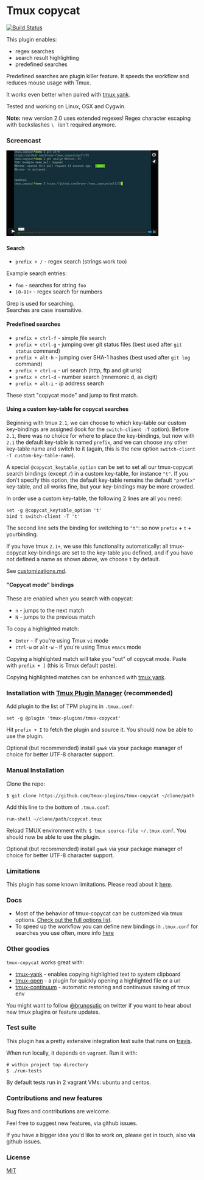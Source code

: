 # Tmux copycat

[![Build Status](https://travis-ci.org/tmux-plugins/tmux-copycat.png?branch=master)](https://travis-ci.org/tmux-plugins/tmux-copycat)

This plugin enables:

- regex searches
- search result highlighting
- predefined searches

Predefined searches are plugin killer feature. It speeds the workflow and
reduces mouse usage with Tmux.

It works even better when paired with
[tmux yank](https://github.com/tmux-plugins/tmux-yank).

Tested and working on Linux, OSX and Cygwin.

**Note:** new version 2.0 uses extended regexes! Regex character escaping with
backslashes `\ ` isn't required anymore.

### Screencast

[![screencast screenshot](/video/screencast_img.png)](https://vimeo.com/101867689)

#### Search

- `prefix + /` - regex search (strings work too)

Example search entries:

- `foo` - searches for string `foo`
- `[0-9]+` - regex search for numbers

Grep is used for searching.<br/>
Searches are case insensitive.<br/>

#### Predefined searches

- `prefix + ctrl-f` - simple *f*ile search
- `prefix + ctrl-g` - jumping over *g*it status files (best used after `git status` command)
- `prefix + alt-h` - jumping over SHA-1 hashes (best used after `git log` command)
- `prefix + ctrl-u` - *u*rl search (http, ftp and git urls)
- `prefix + ctrl-d` - number search (mnemonic d, as digit)
- `prefix + alt-i` - *i*p address search

These start "copycat mode" and jump to first match.

#### Using a custom key-table for copycat searches

Beginning with tmux `2.1`, we can choose to which key-table our custom key-bindings are assigned (look for the `switch-client -T` option). Before `2.1`, there was no choice for where to place the key-bindings, but now with `2.1` the default key-table is named `prefix`, and we can choose any other key-table name and switch to it (again, this is the new option `switch-client -T custom-key-table-name`).

A special `@copycat_keytable_option` can be set to set all our tmux-copycat search bindings (except `/`) in a custom key-table, for instance `"t"`. If you don't specify this option, the default key-table remains the default `"prefix"` key-table, and all works fine, but your key-bindings may be more crowded.

In order use a custom key-table, the following 2 lines are all you need:

    set -g @copycat_keytable_option 't'
    bind t switch-client -T 't'

The second line sets the binding for switching to `"t"`: so now `prefix` + `t` + yourbinding.

If you have tmux `2.1+`, we use this functionality automatically: all tmux-copycat key-bindings are set to the key-table you defined, and if you have not defined a name as shown above, we choose `t` by default.

See [customizations.md](docs/customizations.md).

#### "Copycat mode" bindings

These are enabled when you search with copycat:

- `n` - jumps to the next match
- `N` - jumps to the previous match

To copy a highlighted match:

- `Enter` - if you're using Tmux `vi` mode
- `ctrl-w` or `alt-w` - if you're using Tmux `emacs` mode

Copying a highlighted match will take you "out" of copycat mode. Paste with
`prefix + ]` (this is Tmux default paste).

Copying highlighted matches can be enhanced with
[tmux yank](https://github.com/tmux-plugins/tmux-yank).

### Installation with [Tmux Plugin Manager](https://github.com/tmux-plugins/tpm) (recommended)

Add plugin to the list of TPM plugins in `.tmux.conf`:

    set -g @plugin 'tmux-plugins/tmux-copycat'

Hit `prefix + I` to fetch the plugin and source it. You should now be able to
use the plugin.

Optional (but recommended) install `gawk` via your package manager of choice
for better UTF-8 character support.

### Manual Installation

Clone the repo:

    $ git clone https://github.com/tmux-plugins/tmux-copycat ~/clone/path

Add this line to the bottom of `.tmux.conf`:

    run-shell ~/clone/path/copycat.tmux

Reload TMUX environment with: `$ tmux source-file ~/.tmux.conf`. You should now
be able to use the plugin.

Optional (but recommended) install `gawk` via your package manager of choice
for better UTF-8 character support.

### Limitations

This plugin has some known limitations. Please read about it
[here](docs/limitations.md).

### Docs

- Most of the behavior of tmux-copycat can be customized via tmux options.
  [Check out the full options list](docs/customizations.md).
- To speed up the workflow you can define new bindings in `.tmux.conf` for
  searches you use often, more info [here](docs/defining_new_stored_searches.md)

### Other goodies

`tmux-copycat` works great with:

- [tmux-yank](https://github.com/tmux-plugins/tmux-yank) - enables copying
  highlighted text to system clipboard
- [tmux-open](https://github.com/tmux-plugins/tmux-open) - a plugin for quickly
  opening a highlighted file or a url
- [tmux-continuum](https://github.com/tmux-plugins/tmux-continuum) - automatic
  restoring and continuous saving of tmux env

You might want to follow [@brunosutic](https://twitter.com/brunosutic) on
twitter if you want to hear about new tmux plugins or feature updates.

### Test suite

This plugin has a pretty extensive integration test suite that runs on
[travis](https://travis-ci.org/tmux-plugins/tmux-copycat).

When run locally, it depends on `vagrant`. Run it with:

    # within project top directory
    $ ./run-tests

By default tests run in 2 vagrant VMs: ubuntu and centos.

### Contributions and new features

Bug fixes and contributions are welcome.

Feel free to suggest new features, via github issues.

If you have a bigger idea you'd like to work on, please get in touch, also via
github issues.

### License

[MIT](LICENSE.md)
